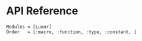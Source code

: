 # API Reference

```@autodocs
Modules = [Luxor]
Order   = [:macro, :function, :type, :constant, ]
```
